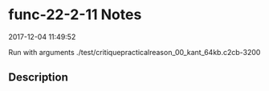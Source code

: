 # func-22-2-11 Notes

2017-12-04 11:49:52

Run with arguments ./test/critiquepracticalreason_00_kant_64kb.c2cb-3200 

## Description

